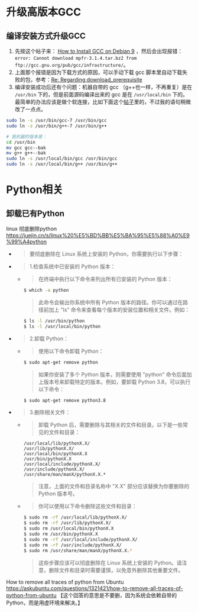
# 升级高版本GCC

## 编译安装方式升级GCC

1. 先按这个帖子来： [How to Install GCC on Debian 9](https://linuxhostsupport.com/blog/how-to-install-gcc-on-debian-9/) ，然后会出现报错：`error: Cannot download mpfr-3.1.4.tar.bz2 from ftp://gcc.gnu.org/pub/gcc/infrastructure/`。
2. 上面那个报错是因为下载方式的原因，可以手动下载 gcc 脚本里自动下载失败的包，参考：[Re: Regarding download_prerequisite](https://gcc.gnu.org/legacy-ml/gcc-help/2018-05/msg00123.html)
3. 编译安装成功后还有个问题：机器自带的 gcc （g++也一样，不再重复）是在 `/usr/bin` 下的，但是前面源码编译出来的 gcc 是在 `/usr/local/bin` 下的。最简单的办法应该是做个软连接，比如下面这个[帖子](https://blog.csdn.net/m0_37605642/article/details/120325517)里的，不过我的语句稍微改了一点点。
```sh
sudo ln -s /usr/bin/gcc-7 /usr/bin/gcc
sudo ln -s /usr/bin/g++-7 /usr/bin/g++
```
```sh
# 我机器的版本是：
cd /usr/bin
mv gcc gcc--bak
mv g++ g++--bak
sudo ln -s /usr/local/bin/gcc /usr/bin/gcc
sudo ln -s /usr/local/bin/g++ /usr/bin/g++
```

# Python相关

## 卸载已有Python 

linux 彻底删除python https://juejin.cn/s/linux%20%E5%BD%BB%E5%BA%95%E5%88%A0%E9%99%A4python
- > 要彻底删除在 Linux 系统上安装的 Python，你需要执行以下步骤：
- > 1.检查系统中已安装的 Python 版本：
  * > 在终端中执行以下命令来列出所有已安装的 Python 版本：
    ```sh
    $ which -a python
    ```
    > 此命令会输出你系统中所有 Python 版本的路径。你可以通过在路径前加上 "ls" 命令来查看每个版本的安装位置和相关文件。例如：
    ```sh
    $ ls -l /usr/bin/python
    $ ls -l /usr/local/bin/python
    ```
- > 2.卸载 Python：
  * > 使用以下命令卸载 Python：
    ```sh
    $ sudo apt-get remove python
    ```
    > 如果你安装了多个 Python 版本，则需要使用 "python" 命令后面加上版本号来卸载特定的版本。例如，要卸载 Python 3.8，可以执行以下命令：
    ```sh
    $ sudo apt-get remove python3.8
    ```
- > 3.删除相关文件：
  * > 卸载 Python 后，需要删除与其相关的文件和目录。以下是一些常见的文件和目录：
    ```console
    /usr/local/lib/pythonX.X/
    /usr/lib/pythonX.X/
    /usr/local/bin/pythonX.X
    /usr/bin/pythonX.X
    /usr/local/include/pythonX.X/
    /usr/include/pythonX.X/
    /usr/share/man/manX/pythonX.X.*
    ```
    > 注意，上面的文件和目录名称中 "X.X" 部分应该替换为你要删除的 Python 版本号。
  * > 你可以使用以下命令删除这些文件和目录：
    ```sh
    $ sudo rm -rf /usr/local/lib/pythonX.X/
    $ sudo rm -rf /usr/lib/pythonX.X/
    $ sudo rm /usr/local/bin/pythonX.X
    $ sudo rm /usr/bin/pythonX.X
    $ sudo rm -rf /usr/local/include/pythonX.X/
    $ sudo rm -rf /usr/include/pythonX.X/
    $ sudo rm /usr/share/man/manX/pythonX.X.*
    ```
    > 这些步骤应该可以彻底删除在 Linux 系统上安装的 Python。请注意，删除文件和目录时需要谨慎，以免意外删除其他重要文件。

How to remove all traces of python from Ubuntu https://askubuntu.com/questions/1321421/how-to-remove-all-traces-of-python-from-ubuntu  【这个回答的意思是不要删，因为系统会依赖自带的 Python，而是用虚环境来解决。】
